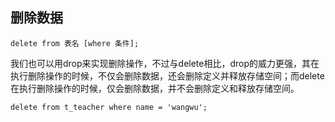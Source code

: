 ## 删除数据
```
delete from 表名 [where 条件];
```
我们也可以用drop来实现删除操作，不过与delete相比，drop的威力更强，其在执行删除操作的时候，不仅会删除数据，还会删除定义并释放存储空间；而delete在执行删除操作的时候，仅会删除数据，并不会删除定义和释放存储空间。
```
delete from t_teacher where name = 'wangwu';
```